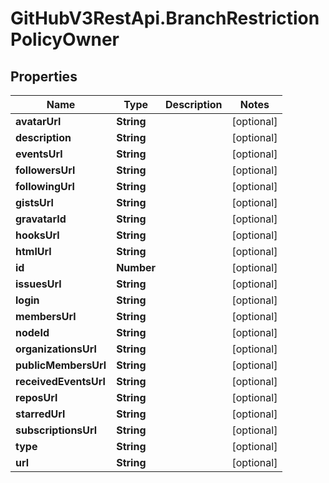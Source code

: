 # GitHubV3RestApi.BranchRestrictionPolicyOwner

## Properties

Name | Type | Description | Notes
------------ | ------------- | ------------- | -------------
**avatarUrl** | **String** |  | [optional] 
**description** | **String** |  | [optional] 
**eventsUrl** | **String** |  | [optional] 
**followersUrl** | **String** |  | [optional] 
**followingUrl** | **String** |  | [optional] 
**gistsUrl** | **String** |  | [optional] 
**gravatarId** | **String** |  | [optional] 
**hooksUrl** | **String** |  | [optional] 
**htmlUrl** | **String** |  | [optional] 
**id** | **Number** |  | [optional] 
**issuesUrl** | **String** |  | [optional] 
**login** | **String** |  | [optional] 
**membersUrl** | **String** |  | [optional] 
**nodeId** | **String** |  | [optional] 
**organizationsUrl** | **String** |  | [optional] 
**publicMembersUrl** | **String** |  | [optional] 
**receivedEventsUrl** | **String** |  | [optional] 
**reposUrl** | **String** |  | [optional] 
**starredUrl** | **String** |  | [optional] 
**subscriptionsUrl** | **String** |  | [optional] 
**type** | **String** |  | [optional] 
**url** | **String** |  | [optional] 


